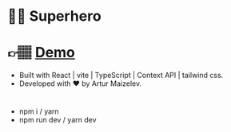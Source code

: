 # 🦸‍♂️ Superhero

# 👉🏽 [Demo](https://superhero-task.netlify.app/)

- Built with React | vite | TypeScript | Context API | tailwind css. 
- Developed with ❤️ by Artur Maizelev.

#
- npm i / yarn
- npm run dev / yarn dev
